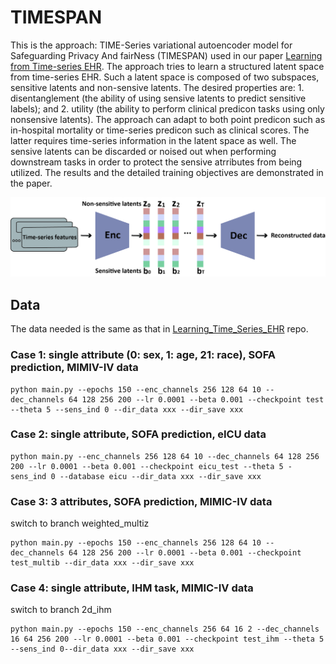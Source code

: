 # TIMESPAN 

This is the approach: TIME-Series variational autoencoder model for Safeguarding Privacy And fairNess (TIMESPAN) used in our paper [Learning from Time-series EHR](https://arxiv.org/abs/2309.11373). The approach tries to learn a structured latent space from time-series EHR. Such a latent space is composed of two subspaces, sensitive latents and non-sensive latents. The desired properties are: 1. disentanglement (the ability of using sensive latents to predict sensitive labels); and 2. utility (the ability to perform clinical predicon tasks using only nonsensive latents).  The approach can adapt to both point predicon such as in-hospital mortality or time-series predicon such as clinical scores. The latter requires time-series information in the latent space as well. The sensive latents can be discarded or noised out when performing downstream tasks in order to protect the sensive atrributes from being utilized. The results and the detailed training objectives are demonstrated in the paper.  

![Schematic](./images/schematic.jpg)

## Data 
The data needed is the same as that in [Learning_Time_Series_EHR](https://github.com/weiliao97/Learning_Time_Series_EHR) repo. 

###  Case 1: single attribute (0: sex, 1: age, 21: race), SOFA prediction, MIMIV-IV data
	python main.py --epochs 150 --enc_channels 256 128 64 10 --dec_channels 64 128 256 200 --lr 0.0001 --beta 0.001 --checkpoint test --theta 5 --sens_ind 0 --dir_data xxx --dir_save xxx
### Case 2: single attribute,  SOFA prediction, eICU data
	python main.py --enc_channels 256 128 64 10 --dec_channels 64 128 256 200 --lr 0.0001 --beta 0.001 --checkpoint eicu_test --theta 5 -sens_ind 0 --database eicu --dir_data xxx --dir_save xxx
### Case 3: 3 attributes, SOFA prediction, MIMIC-IV data 
switch to branch weighted_multiz 

	python main.py --epochs 150 --enc_channels 256 128 64 10 --dec_channels 64 128 256 200 --lr 0.0001 --beta 0.001 --checkpoint test_multib --dir_data xxx --dir_save xxx

### Case 4: single attribute, IHM task,  MIMIC-IV data 
switch to branch 2d_ihm

	python main.py --epochs 150 --enc_channels 256 64 16 2 --dec_channels 16 64 256 200 --lr 0.0001 --beta 0.001 --checkpoint test_ihm --theta 5 --sens_ind 0--dir_data xxx --dir_save xxx
